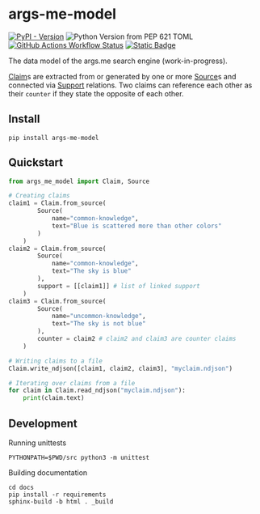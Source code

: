 # args-me-model

[![PyPI - Version](https://img.shields.io/pypi/v/args-me-model)](https://pypi.org/project/args-me-model/)
![Python Version from PEP 621 TOML](https://img.shields.io/python/required-version-toml?tomlFilePath=https%3A%2F%2Fraw.githubusercontent.com%2Fwebis-de%2Fargs-me-model%2Frefs%2Fheads%2Fmain%2Fpyproject.toml)
[![GitHub Actions Workflow Status](https://img.shields.io/github/actions/workflow/status/webis-de/args-me-model/test.yml)](https://github.com/webis-de/args-me-model/actions/workflows/test.yml)
[![Static Badge](https://img.shields.io/badge/licence-MIT-%2395c30d)](https://github.com/webis-de/args-me-model/blob/main/LICENSE)


The data model of the args.me search engine (work-in-progress).


[Claim](https://github.com/webis-de/args-me-model/blob/main/src/args_me_model/claim.py)s are extracted from or generated by one or more [Source](https://github.com/webis-de/args-me-model/blob/main/src/args_me_model/source.py)s and connected via [Support](https://github.com/webis-de/args-me-model/blob/main/src/args_me_model/support.py) relations. Two claims can reference each other as their `counter` if they state the opposite of each other.


## Install
```shell
pip install args-me-model
```


## Quickstart
```python
from args_me_model import Claim, Source

# Creating claims
claim1 = Claim.from_source(
        Source(
            name="common-knowledge",
            text="Blue is scattered more than other colors"
        )
    )
claim2 = Claim.from_source(
        Source(
            name="common-knowledge",
            text="The sky is blue"
        ),
        support = [[claim1]] # list of linked support
    )
claim3 = Claim.from_source(
        Source(
            name="uncommon-knowledge",
            text="The sky is not blue"
        ),
        counter = claim2 # claim2 and claim3 are counter claims
    )

# Writing claims to a file
Claim.write_ndjson([claim1, claim2, claim3], "myclaim.ndjson")

# Iterating over claims from a file
for claim in Claim.read_ndjson("myclaim.ndjson"):
    print(claim.text)
```

## Development
Running unittests
```shell
PYTHONPATH=$PWD/src python3 -m unittest
```

Building documentation
```shell
cd docs
pip install -r requirements
sphinx-build -b html . _build
```